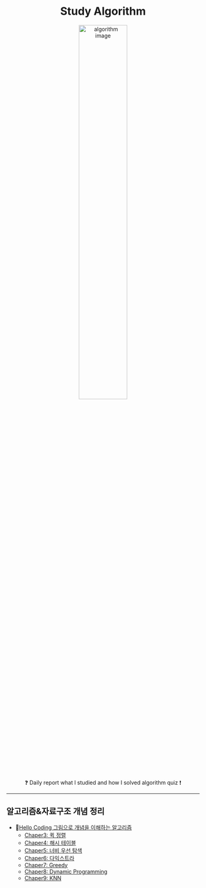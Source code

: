 <h1 align="center">Study Algorithm</h1>
<p align="center">
    <img alt="algorithm image" src="https://user-images.githubusercontent.com/53554014/88824019-bd8a1e80-d200-11ea-9e4e-86904a39d2e7.jpg" width=50% height=50% />
</p>
<p align="center">
    &#10067; Daily report what I studied and how I solved algorithm quiz  &#10071;
</p>

***

## 알고리즘&자료구조 개념 정리
* &#128215;[Hello Coding 그림으로 개념을 이해하는 알고리즘](http://www.yes24.com/Product/Goods/37885448)
    * [Chaper3: 퀵 정렬](https://github.com/seraaaayeo/Study-Algorithm/tree/master/Algorithm/Chaper3_qsort)
    * [Chaper4: 해시 테이블](https://github.com/seraaaayeo/Study-Algorithm/tree/master/Algorithm/Chaper4_Hash)
    * [Chaper5: 너비 우선 탐색]()
    * [Chaper6: 다익스트라]()
    * [Chaper7: Greedy]()
    * [Chaper8: Dynamic Programming]()
    * [Chaper9: KNN]()